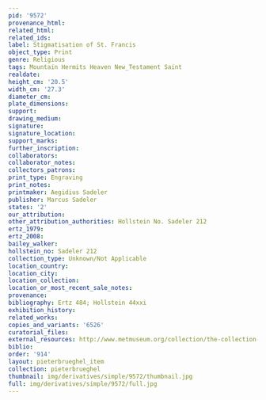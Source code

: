 ```yaml
---
pid: '9572'
provenance_html: 
related_html: 
related_ids: 
label: Stigmatisation of St. Francis
object_type: Print
genre: Religious
tags: Mountain Hermits Heaven New_Testament Saint
realdate: 
height_cm: '20.5'
width_cm: '27.3'
diameter_cm: 
plate_dimensions: 
support: 
drawing_medium: 
signature: 
signature_location: 
support_marks: 
further_inscription: 
collaborators: 
collaborator_notes: 
collectors_patrons: 
print_type: Engraving
print_notes: 
printmaker: Aegidius Sadeler
publisher: Marcus Sadeler
states: '2'
our_attribution: 
other_attribution_authorities: Hollstein No. Sadeler 212
ertz_1979: 
ertz_2008: 
bailey_walker: 
hollstein_no: Sadeler 212
collection_type: Unknown/Not Applicable
location_country: 
location_city: 
location_collection: 
location_or_most_recent_sale_notes: 
provenance: 
bibliography: Ertz 484; Hollstein 44xxi
exhibition_history: 
related_works: 
copies_and_variants: '6526'
curatorial_files: 
external_resources: http://www.metmuseum.org/collection/the-collection-online/search/382732
biblio: 
order: '914'
layout: pieterbrueghel_item
collection: pieterbrueghel
thumbnail: img/derivatives/simple/9572/thumbnail.jpg
full: img/derivatives/simple/9572/full.jpg
---
```

